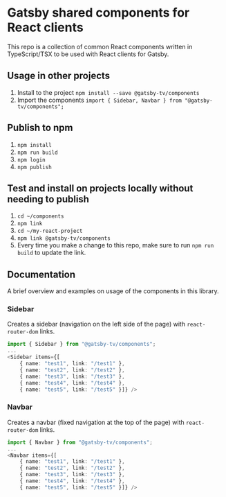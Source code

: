 # Gatsby shared components for React clients
This repo is a collection of common React components written in TypeScript/TSX to be used with React clients for Gatsby.

## Usage in other projects
1. Install to the project `npm install --save @gatsby-tv/components`
2. Import the components `import { Sidebar, Navbar } from "@gatsby-tv/components";`

## Publish to npm
1. `npm install`
2. `npm run build`
3. `npm login`
4. `npm publish`

## Test and install on projects locally without needing to publish
1. `cd ~/components`
2. `npm link`
3. `cd ~/my-react-project`
4. `npm link @gatsby-tv/components`
5. Every time you make a change to this repo, make sure to run `npm run build` to update the link.

## Documentation
A brief overview and examples on usage of the components in this library.

### Sidebar
Creates a sidebar (navigation on the left side of the page) with `react-router-dom` links.

```ts
import { Sidebar } from "@gatsby-tv/components";
...
<Sidebar items={[
    { name: "test1", link: "/test1" },
    { name: "test2", link: "/test2" },
    { name: "test3", link: "/test3" },
    { name: "test4", link: "/test4" },
    { name: "test5", link: "/test5" }]} />
```

### Navbar
Creates a navbar (fixed navigation at the top of the page) with `react-router-dom` links.

```ts
import { Navbar } from "@gatsby-tv/components";
...
<Navbar items={[
    { name: "test1", link: "/test1" },
    { name: "test2", link: "/test2" },
    { name: "test3", link: "/test3" },
    { name: "test4", link: "/test4" },
    { name: "test5", link: "/test5" }]} />
```
